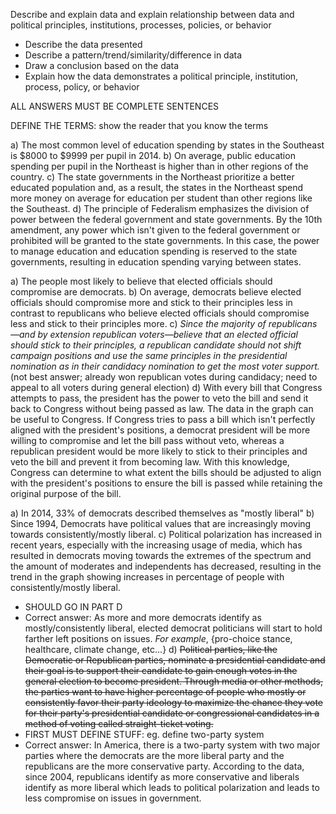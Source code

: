 
Describe and explain data and explain relationship between data and political principles, institutions, processes, policies, or behavior
- Describe the data presented
- Describe a pattern/trend/similarity/difference in data 
- Draw a conclusion based on the data
- Explain how the data demonstrates a political principle, institution, process, policy, or behavior

ALL ANSWERS MUST BE COMPLETE SENTENCES 

DEFINE THE TERMS: show the reader that you know the terms 



a) The most common level of education spending by states in the Southeast is $8000 to $9999 per pupil in 2014. 
b) On average, public education spending per pupil in the Northeast is higher than in other regions of the country. 
c) The state governments in the Northeast prioritize a better educated population and, as a result, the states in the Northeast spend more money on average for education per student than other regions like the Southeast. 
d) The principle of Federalism emphasizes the division of power between the federal government and state governments. By the 10th amendment, any power which isn't given to the federal government or prohibited will be granted to the state governments. In this case, the power to manage education and education spending is reserved to the state governments, resulting in education spending varying between states. 


a) The people most likely to believe that elected officials should compromise are democrats.
b) On average, democrats believe elected officials should compromise more and stick to their principles less in contrast to republicans who believe elected officials should compromise less and stick to their principles more.
c) *Since the majority of republicans—and by extension republican voters—believe that an elected official should stick to their principles, a republican candidate should not shift campaign positions and use the same principles in the presidential nomination as in their candidacy nomination to get the most voter support.* (not best answer; already won republican votes during candidacy; need to appeal to all voters during general election)
d) With every bill that Congress attempts to pass, the president has the power to veto the bill and send it back to Congress without being passed as law. The data in the graph can be useful to Congress. If Congress tries to pass a bill which isn't perfectly aligned with the president's positions, a democrat president will be more willing to compromise and let the bill pass without veto, whereas a republican president would be more likely to stick to their principles and veto the bill and prevent it from becoming law. With this knowledge, Congress can determine to what extent the bills should be adjusted to align with the president's positions to ensure the bill is passed while retaining the original purpose of the bill. 


a) In 2014, 33% of democrats described themselves as "mostly liberal"
b) Since 1994, Democrats have political values that are increasingly moving towards consistently/mostly liberal. 
c) Political polarization has increased in recent years, especially with the increasing usage of media, which has resulted in democrats moving towards the extremes of the spectrum and the amount of moderates and independents has decreased, resulting in the trend in the graph showing increases in percentage of people with consistently/mostly liberal. 
- SHOULD GO IN PART D 
- Correct answer: As more and more democrats identify as mostly/consistently liberal, elected democrat politicians will start to hold farther left positions on issues. *For example*, {pro-choice stance, healthcare, climate change, etc...}
d) ~~Political parties, like the Democratic or Republican parties, nominate a presidential candidate and their goal is to support their candidate to gain enough votes in the general election to become president. Through media or other methods, the parties want to have higher percentage of people who mostly or consistently favor their party ideology to maximize the chance they vote for their party's presidential candidate or congressional candidates in a method of voting called straight-ticket voting.~~
- FIRST MUST DEFINE STUFF: eg. define two-party system
- Correct answer: In America, there is a two-party system with two major parties where the democrats are the more liberal party and the republicans are the more conservative party. According to the data, since 2004, republicans identify as more conservative and liberals identify as more liberal which leads to political polarization and leads to less compromise on issues in government. 


